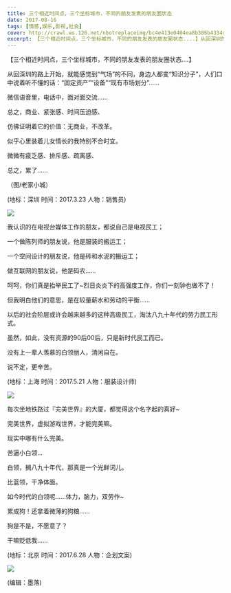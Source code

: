 ```yaml
---
title: 三个相近时间点，三个坐标城市，不同的朋友发表的朋友圈状态
date: 2017-08-16
tags: [情感,娱乐,影视,社会]
cover: http://crawl.ws.126.net/nbotreplaceimg/bc4e413e0404ea8b386b4334d5ba150d/5f02f8aaf40e3c89e0a10c96cf1ad722.jpg
excerpt: 【三个相近时间点，三个坐标城市，不同的朋友发表的朋友圈状态....】从回深圳的路上开始，就能感觉到“气场”的不同，身边人都变“知识分子”，人们口中说着听不懂的话：“固定资产”“设备”“现有市场划分”……微信语音里，电话中，面对面交流
---
```

【三个相近时间点，三个坐标城市，不同的朋友发表的朋友圈状态....】

从回深圳的路上开始，就能感觉到“气场”的不同，身边人都变“知识分子”，人们口中说着听不懂的话：“固定资产”“设备”“现有市场划分”……

微信语音里，电话中，面对面交流……

总之，商业、紧张感、时间压迫感、

仿佛证明着它的价值：无商业，不改革。

似乎心里装着儿女情长的我特别不合时宜。

微微有疲乏感、排斥感、疏离感、

总之，累了……

（图/老家小城）

(地标：深圳 时间：2017.3.23 人物：销售员)

![](http://crawl.ws.126.net/nbotreplaceimg/bc4e413e0404ea8b386b4334d5ba150d/5f02f8aaf40e3c89e0a10c96cf1ad722.jpg)  

我认识的在电视台媒体工作的朋友，都说自己是电视民工；

一个做陈列师的朋友说，他是服装的搬运工；

一个空间设计的朋友说，他是砖和水泥的搬运工；

做互联网的朋友说，他是码农……

呵呵，你们真是抬举民工了~烈日炎炎下的高强度工作，你们一刻钟也做不了！

但我明白他们的意思，是在较量薪水和劳动的平衡……

以后的社会阶层或许会越来越多的这种高级民工，淘汰八九十年代的劳力民工形式。

虽然，如此，没有资源的90后00后，只是新时代民工而已。

没有上一辈人羡慕的白领丽人，清闲自在。

说不定，更辛苦。

(地标：上海 时间：2017.5.21 人物：服装设计师)

![](http://crawl.ws.126.net/nbotreplaceimg/d750efec789e0ae40cef6e34bd6e8997/91f3a7037f80e532a39487764b52b303.jpg)  

每次坐地铁路过『完美世界』的大厦，都觉得这个名字起的真好~

完美世界，虚拟游戏世界，才能完美嘛。

现实中哪有什么完美。

苦逼小白领…

白领，搁八九十年代，那真是一个光鲜词儿。

比蓝领，干净体面。

如今时代的白领呢……体力，脑力，双劳作~

累成狗！还拿着微薄的狗粮……

狗是不是，不愿意了？

干嘛贬低我……

(地标：北京 时间：2017.6.28 人物：企划文案)

![](http://crawl.ws.126.net/nbotreplaceimg/bc4e413e0404ea8b386b4334d5ba150d/84bb6ae8f972cb844baefae77c765b4f.jpg)  

(编辑：墨落)

